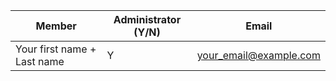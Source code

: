 | Member    | Administrator (Y/N) | Email
| -------- | ------- | ----------- |
| Your first name + Last name | Y | your_email@example.com |
